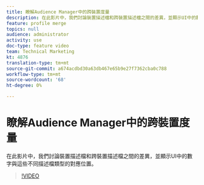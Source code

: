 ```yaml
---
title: 瞭解Audience Manager中的跨裝置度量
description: 在此影片中，我們討論裝置描述檔和跨裝置描述檔之間的差異，並顯示UI中的數字與這些不同描述檔類型的對應位置。
feature: profile merge
topics: null
audience: administrator
activity: use
doc-type: feature video
team: Technical Marketing
kt: 4876
translation-type: tm+mt
source-git-commit: a674acdbd30a63db467e65b9e27f7362cba0c788
workflow-type: tm+mt
source-wordcount: '68'
ht-degree: 0%

---
```



# 瞭解Audience Manager中的跨裝置度量

在此影片中，我們討論裝置描述檔和跨裝置描述檔之間的差異，並顯示UI中的數字與這些不同描述檔類型的對應位置。

>[!VIDEO](https://video.tv.adobe.com/v/33445/?quality=12)
